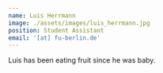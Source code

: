 ```yaml
---
name: Luis Herrmann
image: ./assets/images/luis_herrmann.jpg
position: Student Assistant
email: '[at] fu-berlin.de'
---
```


Luis has been eating fruit since he was baby.
